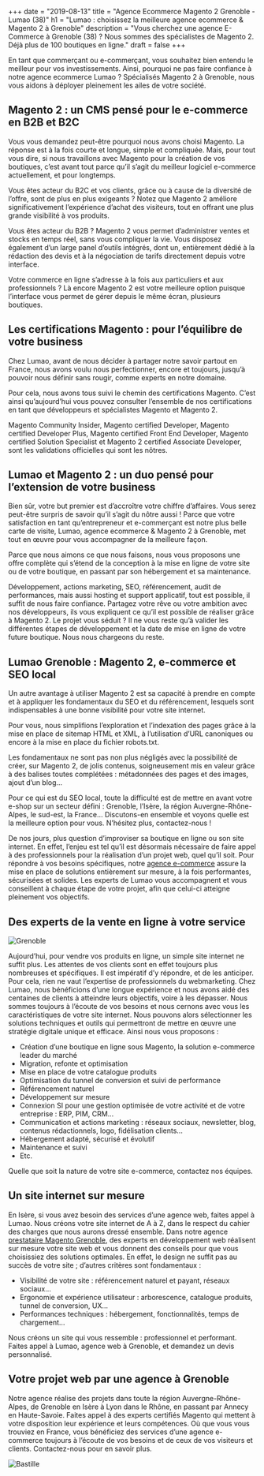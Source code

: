 +++
date = "2019-08-13"
title = "Agence Ecommerce Magento 2 Grenoble - Lumao (38)"
h1 = "Lumao : choisissez la meilleure agence ecommerce & Magento 2 à Grenoble"
description = "Vous cherchez une agence E-Commerce à Grenoble (38) ? Nous sommes des spécialistes de Magento 2. Déjà plus de 100 boutiques en ligne."
draft = false
+++

En tant que commerçant ou e-commerçant, vous souhaitez bien entendu le meilleur pour vos investissements. Ainsi, pourquoi ne pas faire confiance à notre agence ecommerce Lumao ? Spécialisés Magento 2 à Grenoble, nous vous aidons à déployer pleinement les ailes de votre société.

## Magento 2 : un CMS pensé pour le e-commerce en B2B et B2C

Vous vous demandez peut-être pourquoi nous avons choisi Magento. La réponse est à la fois courte et longue, simple et compliquée. Mais, pour tout vous dire, si nous travaillons avec Magento pour la création de vos boutiques, c’est avant tout parce qu’il s’agit du meilleur logiciel e-commerce actuellement, et pour longtemps.

Vous êtes acteur du B2C et vos clients, grâce ou à cause de la diversité de l’offre, sont de plus en plus exigeants ? Notez que Magento 2 améliore significativement l’expérience d’achat des visiteurs, tout en offrant une plus grande visibilité à vos produits.

Vous êtes acteur du B2B ? Magento 2 vous permet d’administrer ventes et stocks en temps réel, sans vous compliquer la vie. Vous disposez également d’un large panel d’outils intégrés, dont un, entièrement dédié à la rédaction des devis et à la négociation de tarifs directement depuis votre interface.

Votre commerce en ligne s’adresse à la fois aux particuliers et aux professionnels ? Là encore Magento 2 est votre meilleure option puisque l’interface vous permet de gérer depuis le même écran, plusieurs boutiques.

## Les certifications Magento : pour l’équilibre de votre business

Chez Lumao, avant de nous décider à partager notre savoir partout en France, nous avons voulu nous perfectionner, encore et toujours, jusqu’à pouvoir nous définir sans rougir, comme experts en notre domaine.

Pour cela, nous avons tous suivi le chemin des certifications Magento. C’est ainsi qu’aujourd’hui vous pouvez consulter l’ensemble de nos certifications en tant que développeurs et spécialistes Magento et Magento 2.

Magento Community Insider, Magento certified Developer, Magento certified Developer Plus, Magento certified Front End Developer, Magento certified Solution Specialist et Magento 2 certified Associate Developer, sont les validations officielles qui sont les nôtres.

## Lumao et Magento 2 : un duo pensé pour l’extension de votre business

Bien sûr, votre but premier est d’accroître votre chiffre d’affaires. Vous serez peut-être surpris de savoir qu’il s’agit du nôtre aussi ! Parce que votre satisfaction en tant qu’entrepreneur et e-commerçant est notre plus belle carte de visite, Lumao, agence ecommerce & Magento 2 à Grenoble, met tout en œuvre pour vous accompagner de la meilleure façon.

Parce que nous aimons ce que nous faisons, nous vous proposons une offre complète qui s’étend de la conception à la mise en ligne de votre site ou de votre boutique, en passant par son hébergement et sa maintenance.

Développement, actions marketing, SEO, référencement, audit de performances, mais aussi hosting et support applicatif, tout est possible, il suffit de nous faire confiance. Partagez votre rêve ou votre ambition avec nos développeurs, ils vous expliquent ce qu’il est possible de réaliser grâce à Magento 2. Le projet vous séduit ? Il ne vous reste qu’à valider les différentes étapes de développement et la date de mise en ligne de votre future boutique. Nous nous chargeons du reste.

## Lumao Grenoble : Magento 2, e-commerce et SEO local

Un autre avantage à utiliser Magento 2 est sa capacité à prendre en compte et à appliquer les fondamentaux du SEO et du référencement, lesquels sont indispensables à une bonne visibilité pour votre site internet.

Pour vous, nous simplifions l’exploration et l’indexation des pages grâce à la mise en place de sitemap HTML et XML, à l’utilisation d’URL canoniques ou encore à la mise en place du fichier robots.txt.

Les fondamentaux ne sont pas non plus négligés avec la possibilité de créer, sur Magento 2, de jolis contenus, soigneusement mis en valeur grâce à des balises toutes complétées : métadonnées des pages et des images, ajout d’un blog… 

Pour ce qui est du SEO local, toute la difficulté est de mettre en avant votre e-shop sur un secteur défini : Grenoble, l’Isère, la région Auvergne-Rhône-Alpes, le sud-est, la France… Discutons-en ensemble et voyons quelle est la meilleure option pour vous. N’hésitez plus, contactez-nous !


De nos jours, plus question d’improviser sa boutique en ligne ou son site internet. En effet, l’enjeu est tel qu’il est désormais nécessaire de faire appel à des professionnels pour la réalisation d’un projet web, quel qu’il soit. Pour répondre à vos besoins spécifiques, notre [agence e-commerce](/agence-ecom/) assure la mise en place de solutions entièrement sur mesure, à la fois performantes, sécurisées et solides. Les experts de Lumao vous accompagnent et vous conseillent à chaque étape de votre projet, afin que celui-ci atteigne pleinement vos objectifs.

## Des experts de la vente en ligne à votre service

<img class="animate zoomIn margin-auto" src="/images/ville/grenoble.png" alt="Grenoble" />

Aujourd’hui, pour vendre vos produits en ligne, un simple site internet ne suffit plus. Les attentes de vos clients sont en effet toujours plus nombreuses et spécifiques. Il est impératif d’y répondre, et de les anticiper. Pour cela, rien ne vaut l’expertise de professionnels du webmarketing. Chez Lumao, nous bénéficions d’une longue expérience et nous avons aidé des centaines de clients à atteindre leurs objectifs, voire à les dépasser. Nous sommes toujours à l’écoute de vos besoins et nous cernons avec vous les caractéristiques de votre site internet. Nous pouvons alors sélectionner les solutions techniques et outils qui permettront de mettre en œuvre une stratégie digitale unique et efficace. Ainsi nous vous proposons :

-	Création d’une boutique en ligne sous Magento, la solution e-commerce leader du marché
-	Migration, refonte et optimisation
-	Mise en place de votre catalogue produits
-	Optimisation du tunnel de conversion et suivi de performance
-	Référencement naturel
-	Développement sur mesure
-	Connexion SI pour une gestion optimisée de votre activité et de votre entreprise : ERP, PIM, CRM…
-	Communication et actions marketing : réseaux sociaux, newsletter, blog, contenus rédactionnels, logo, fidélisation clients…
-	Hébergement adapté, sécurisé et évolutif
-	Maintenance et suivi
-	Etc.

Quelle que soit la nature de votre site e-commerce, contactez nos équipes.

## Un site internet sur mesure

En Isère, si vous avez besoin des services d’une agence web, faites appel à Lumao. Nous créons votre site internet de A à Z, dans le respect du cahier des charges que nous aurons dressé ensemble. Dans notre agence [prestataire Magento Grenoble](/ecommerce/cms/magento/prestataire/grenoble/), des experts en développement web réalisent sur mesure votre site web et vous donnent des conseils pour que vous choisissiez des solutions optimales. En effet, le design ne suffit pas au succès de votre site ; d’autres critères sont fondamentaux : 

-	Visibilité de votre site : référencement naturel et payant, réseaux sociaux…
-	Ergonomie et expérience utilisateur : arborescence, catalogue produits, tunnel de conversion, UX…
-	Performances techniques : hébergement, fonctionnalités, temps de chargement…

Nous créons un site qui vous ressemble : professionnel et performant. Faites appel à Lumao, agence web à Grenoble, et demandez un devis personnalisé.

## Votre projet web par une agence à Grenoble

Notre agence réalise des projets dans toute la région Auvergne-Rhône-Alpes, de Grenoble en Isère à Lyon dans le Rhône, en passant par Annecy en Haute-Savoie. Faites appel à des experts certifiés Magento qui mettent à votre disposition leur expérience et leurs compétences. Où que vous vous trouviez en France, vous bénéficiez des services d’une agence e-commerce toujours à l’écoute de vos besoins et de ceux de vos visiteurs et clients. Contactez-nous pour en savoir plus.

<img class="animate zoomIn margin-auto" src="/images/ville/bastille.jpg" alt="Bastille" />
